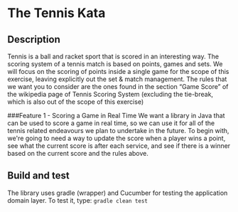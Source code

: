 # The Tennis Kata
## Description
Tennis is a ball and racket sport that is scored in an interesting way. The scoring system of a tennis match is based on points, games and sets. We will focus on the scoring of points inside a single game for the scope of this exercise, leaving explicitly out the set & match management. 
The rules that we want you to consider are the ones found in the section “Game Score” of the wikipedia page of Tennis Scoring System (excluding the tie-break, which is also out of the scope of this exercise)

###Feature 1 - Scoring a Game in Real Time
We want a library in Java that can be used to score a game in real time, so we can use it for all of the tennis related endeavours we plan to undertake in the future. To begin with, we're going to need a way to update the score when a player wins a point, see what the current score is after each service, and see if there is a winner based on the current score and the rules above. 

## Build and test
The library uses gradle (wrapper) and Cucumber for testing the application domain layer. To test it, type:
```gradle clean test```
